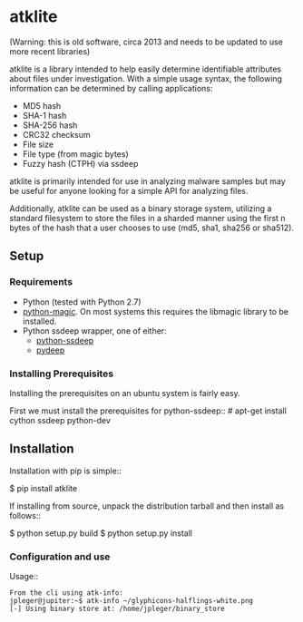 # atklite

(Warning: this is old software, circa 2013 and needs to be updated to use more recent libraries)

atklite is a library intended to help easily determine identifiable attributes about files under investigation. With a simple usage syntax, the following information can be determined by calling applications:

- MD5 hash
- SHA-1 hash
- SHA-256 hash
- CRC32 checksum
- File size
- File type (from magic bytes)
- Fuzzy hash (CTPH) via ssdeep

atklite is primarily intended for use in analyzing malware samples but may be
useful for anyone looking for a simple API for analyzing files.

Additionally, atklite can be used as a binary storage system, utilizing a standard
filesystem to store the files in a sharded manner using the first n bytes of the
hash that a user chooses to use (md5, sha1, sha256 or sha512).

## Setup

### Requirements

- Python (tested with Python 2.7)
- [python-magic](https://pypi.python.org/pypi/python-magic/). On most systems this requires the libmagic library to be
  installed.
- Python ssdeep wrapper, one of either:
  - [python-ssdeep](http://github.com/DinoTools/python-ssdeep)
  - [pydeep](https://github.com/kbandla/pydeep)

### Installing Prerequisites

Installing the prerequisites on an ubuntu system is fairly easy.

First we must install the prerequisites for python-ssdeep::
    # apt-get install cython ssdeep python-dev

## Installation

Installation with pip is simple::

  $ pip install atklite

If installing from source, unpack the distribution tarball and then install as
follows::

  $ python setup.py build
  $ python setup.py install

### Configuration and use

Usage::

    From the cli using atk-info:
    jpleger@jupiter:~$ atk-info ~/glyphicons-halflings-white.png
    [-] Using binary store at: /home/jpleger/binary_store
